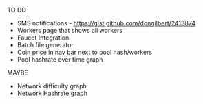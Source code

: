 TO DO

- SMS notifications - https://gist.github.com/dongilbert/2413874
- Workers page that shows all workers
- Faucet Integration
- Batch file generator
- Coin price in nav bar next to pool hash/workers
- Pool hashrate over time graph


MAYBE
- Network difficulty graph
- Network Hashrate graph
